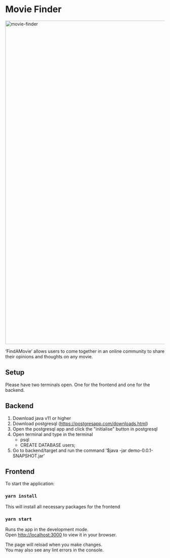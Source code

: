 # Movie Finder

<img width="1024" alt="movie-finder" src="https://user-images.githubusercontent.com/89293557/185020628-9b5f31e5-6ac2-4c67-b5a7-792b424f3cc7.png">

‘FindAMovie’ allows users to come together in an online community to share their opinions and thoughts on any movie. 

## Setup

Please have two terminals open. One for the frontend and one for the backend.

## Backend

1. Download java v11 or higher 
2. Download postgresql (https://postgresapp.com/downloads.html)
3. Open the postgresql app and click the "initialise" button in postgresql 
4. Open terminal and type in the terminal 
    - psql
    - CREATE DATABASE users;
5. Go to backend/target and run the command '$java -jar demo-0.0.1-SNAPSHOT.jar'

## Frontend

To start the application:

### `yarn install`

This will install all necessary packages for the frontend

### `yarn start`

Runs the app in the development mode.\
Open [http://localhost:3000](http://localhost:3000) to view it in your browser.

The page will reload when you make changes.\
You may also see any lint errors in the console.
